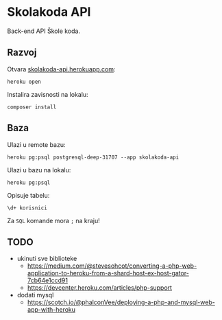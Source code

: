 # Skolakoda API

Back-end API Škole koda.

## Razvoj

Otvara [skolakoda-api.herokuapp.com](https://skolakoda-api.herokuapp.com/):

```
heroku open
```

Instalira zavisnosti na lokalu:

```
composer install
```

## Baza

Ulazi u remote bazu:

```
heroku pg:psql postgresql-deep-31707 --app skolakoda-api
```

Ulazi u bazu na lokalu:

```
heroku pg:psql
```

Opisuje tabelu:

```
\d+ korisnici
```

Za `SQL` komande mora `;` na kraju!

## TODO

- ukinuti sve biblioteke
  - https://medium.com/@stevesohcot/converting-a-php-web-application-to-heroku-from-a-shard-host-ex-host-gator-7cb64e1ccd91
  - https://devcenter.heroku.com/articles/php-support
- dodati mysql
  - https://scotch.io/@phalconVee/deploying-a-php-and-mysql-web-app-with-heroku
